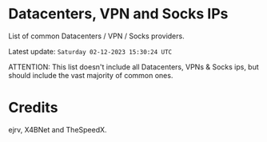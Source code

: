 # Datacenters, VPN and Socks IPs
 
List of common Datacenters / VPN / Socks providers. 

Latest update: `Saturday 02-12-2023 15:30:24 UTC` 

ATTENTION: This list doesn't include all Datacenters, VPNs & Socks ips, 
but should include the vast majority of common ones.

# Credits
ejrv, X4BNet and TheSpeedX.
